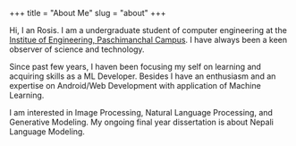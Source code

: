 +++ 
title = "About Me" 
slug = "about" 
+++

Hi, I an Rosis. I am a undergraduate student of computer engineering at the [Institue of Engineering, ](https://ioe.edu.np)[Paschimanchal Campus](https://www.ioepas.edu.np/). I have always been a keen observer of science and technology.
    
Since past few  years, I haven been focusing my self on learning and acquiring skills as a ML Developer. Besides I have an enthusiasm and an expertise on Android/Web Development with application of Machine Learning.

I am interested in Image Processing, Natural Language Processing, and Generative Modeling.
My ongoing final year dissertation is about Nepali Language Modeling. 
